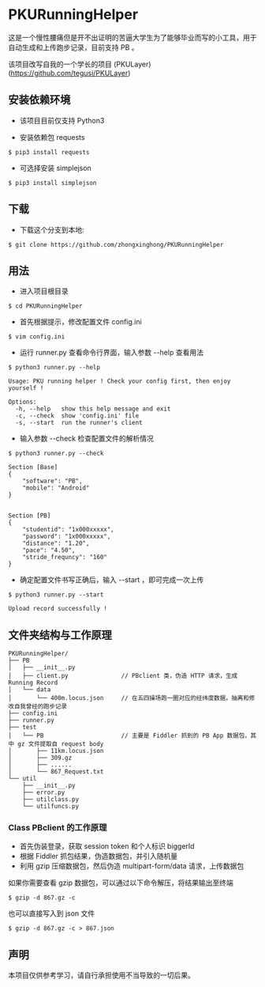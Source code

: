 # PKURunningHelper

这是一个慢性腰痛但是开不出证明的苦逼大学生为了能够毕业而写的小工具，用于自动生成和上传跑步记录，目前支持 PB 。

该项目改写自我的一个学长的项目 (PKULayer)(https://github.com/tegusi/PKULayer)

## 安装依赖环境

+ 该项目目前仅支持 Python3

+ 安装依赖包 requests
```
$ pip3 install requests
```

+ 可选择安装 simplejson
```
$ pip3 install simplejson
```

## 下载

+ 下载这个分支到本地:
```
$ git clone https://github.com/zhongxinghong/PKURunningHelper
```

## 用法

+ 进入项目根目录
```
$ cd PKURunningHelper
```

+ 首先根据提示，修改配置文件 config.ini
```
$ vim config.ini
```

+ 运行 runner.py 查看命令行界面，输入参数 --help 查看用法
```
$ python3 runner.py --help

Usage: PKU running helper ! Check your config first, then enjoy yourself !

Options:
  -h, --help   show this help message and exit
  -c, --check  show 'config.ini' file
  -s, --start  run the runner's client
```

+ 输入参数 --check 检查配置文件的解析情况
```
$ python3 runner.py --check

Section [Base]
{
    "software": "PB",
    "mobile": "Android"
}


Section [PB]
{
    "studentid": "1x000xxxxx",
    "password": "1x000xxxxx",
    "distance": "1.20",
    "pace": "4.50",
    "stride_frequncy": "160"
}
```

+ 确定配置文件书写正确后，输入 --start ，即可完成一次上传
```
$ python3 runner.py --start

Upload record successfully !
```

## 文件夹结构与工作原理
```
PKURunningHelper/
├── PB
│   ├── __init__.py
│   ├── client.py               // PBclient 类，伪造 HTTP 请求，生成 Running Record
│   └── data
│       └── 400m.locus.json     // 在五四操场跑一圈对应的经纬度数据，抽离和修改自我曾经的跑步记录
├── config.ini
├── runner.py
├── test
│   └── PB                      // 主要是 Fiddler 抓到的 PB App 数据包，其中 gz 文件提取自 request body
│       ├── 11km.locus.json
│       ├── 309.gz
│       ├── ......
│       └── 867_Request.txt
└── util
    ├── __init__.py
    ├── error.py
    ├── utilclass.py
    └── utilfuncs.py
```

### Class PBclient 的工作原理
+ 首先伪装登录，获取 session token 和个人标识 biggerId
+ 根据 Fiddler 抓包结果，伪造数据包，并引入随机量
+ 利用 gzip 压缩数据包，然后伪造 multipart-form/data 请求，上传数据包

如果你需要查看 gzip 数据包，可以通过以下命令解压，将结果输出至终端
```
$ gzip -d 867.gz -c
```
也可以直接写入到 json 文件
```
$ gzip -d 867.gz -c > 867.json
```

## 声明
本项目仅供参考学习，请自行承担使用不当导致的一切后果。